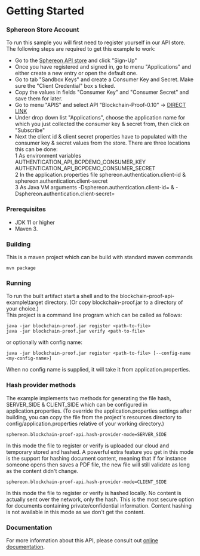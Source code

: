 # Getting Started

### Sphereon Store Account
To run this sample you will first need to register yourself in our API store. The following steps are required to get this example to work:
* Go to the [Sphereon API store](https://store.sphereon.com/store/) and click "Sign-Up"
* Once you have registered and signed in, go to menu "Applications" and either create a new entry or open the default one.
* Go to tab "Sandbox Keys" and create a Consumer Key and Secret. Make sure the "Client Credential" box s ticked.
* Copy the values in fields "Consumer Key" and "Consumer Secret" and save them for later.
* Go to menu "APIS" and select API "Blockchain-Proof-0.10" -> [DIRECT LINK](https://store.sphereon.com/store/apis/info?name=Blockchain-Proof&version=0.10&provider=admin)
* Under drop down list "Applications", choose the application name for which you just collected the consumer key & secret from, then click on "Subscribe"
* Next the client id & client secret properties have to populated with the consumer key & secret values from the store. There are three locations this can be done:  
  1 As environment variables AUTHENTICATION_API_BCPDEMO_CONSUMER_KEY  AUTHENTICATION_API_BCPDEMO_CONSUMER_SECRET  
  2 In the application.properties file sphereon.authentication.client-id & sphereon.authentication.client-secret  
  3 As Java VM arguments -Dsphereon.authentication.client-id= & -Dsphereon.authentication.client-secret=


### Prerequisites
* JDK 11 or higher
* Maven 3.


### Building
This is a maven project which can be build with standard maven commands 
```
mvn package
```

### Running
To run the built artifact start a shell and to the blockchain-proof-api-example\target directory. (Or copy blockchain-proof.jar to a directory of your choice.)  
This project is a command line program which can be called as follows:
```
java -jar blockchain-proof.jar register <path-to-file>
java -jar blockchain-proof.jar verify <path-to-file>
```
or optionally with config name:
```
java -jar blockchain-proof.jar register <path-to-file> [--config-name <my-config-name>]
```
When no config name is supplied, it will take it from application.properties.

### Hash provider methods
The example implements two methods for generating the file hash, SERVER_SIDE & CLIENT_SIDE which can be configured in application.properties. 
(To override the application.properties settings after building, you can copy the file from the project's resources directory to config/application.properties relative of your working directory.)
```
sphereon.blockchain-proof-api.hash-provider-mode=SERVER_SIDE
```
In this mode the file to register or verify is uploaded our cloud and temporary stored and hashed. 
A powerful extra feature you get in this mode is the support for hashing document content, meaning that if for instance someone opens then 
saves a PDF file, the new file will still validate as long as the content didn't change.

```
sphereon.blockchain-proof-api.hash-provider-mode=CLIENT_SIDE
```
In this mode the file to register or verify is hashed locally. No content is actually sent over the network, only the hash.
This is the most secure option for documents containing private/confidential information. Content hashing is not available in this mode as
we don't get the content.


### Documentation
For more information about this API, please consult out [online documentation](https://docs.sphereon.com/api/blockchain-proof/0.10/html). 